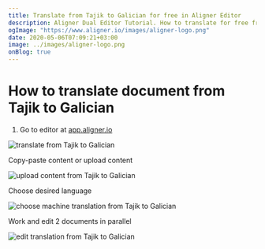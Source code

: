 ```yaml
---
title: Translate from Tajik to Galician for free in Aligner Editor
description: Aligner Dual Editor Tutorial. How to translate for free from Tajik to Galician. Aligner is multilingual document management platform. 
ogImage: "https://www.aligner.io/images/aligner-logo.png"
date: 2020-05-06T07:09:21+03:00
image: ../images/aligner-logo.png
onBlog: true
---
```


# How to translate document from Tajik to Galician

1. Go to editor at [app.aligner.io](https://app.aligner.io "Aligner App web page")

![translate from Tajik to Galician](../aligner-blank-editor.png "translate from Tajik to Galician")

Copy-paste content or upload content

![upload content from Tajik to Galician](../aligner-uploaded-document.png "upload content from Tajik to Galician")

Choose desired language

![choose machine translation from Tajik to Galician](../aligner-language-dropdown.png "choose machine translation from Tajik to Galician")

Work and edit 2 documents in parallel

![edit translation from Tajik to Galician](../aligner-double-sitded-editor.png "edit translation from Tajik to Galician")

